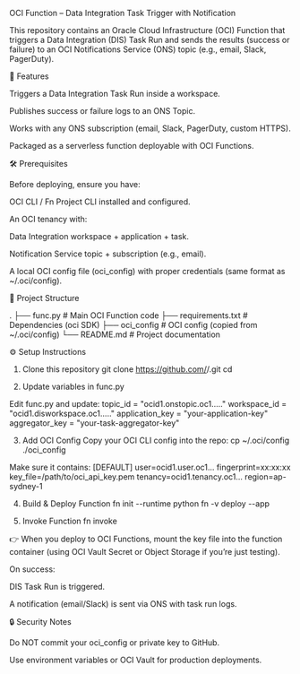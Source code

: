 OCI Function – Data Integration Task Trigger with Notification

This repository contains an Oracle Cloud Infrastructure (OCI) Function that triggers a Data Integration (DIS) Task Run and sends the results (success or failure) to an OCI Notifications Service (ONS) topic (e.g., email, Slack, PagerDuty).

📌 Features

Triggers a Data Integration Task Run inside a workspace.

Publishes success or failure logs to an ONS Topic.

Works with any ONS subscription (email, Slack, PagerDuty, custom HTTPS).

Packaged as a serverless function deployable with OCI Functions.

🛠 Prerequisites

Before deploying, ensure you have:

OCI CLI / Fn Project CLI installed and configured.

An OCI tenancy with:

Data Integration workspace + application + task.

Notification Service topic + subscription (e.g., email).

A local OCI config file (oci_config) with proper credentials (same format as ~/.oci/config).

📂 Project Structure

.
├── func.py         # Main OCI Function code
├── requirements.txt # Dependencies (oci SDK)
├── oci_config      # OCI config (copied from ~/.oci/config)
└── README.md       # Project documentation

⚙️ Setup Instructions

1. Clone this repository
git clone https://github.com/<your-username>/<your-repo>.git
cd <your-repo>

2. Update variables in func.py

Edit func.py and update:
topic_id = "ocid1.onstopic.oc1....."
workspace_id = "ocid1.disworkspace.oc1....."
application_key = "your-application-key"
aggregator_key = "your-task-aggregator-key"


3. Add OCI Config
Copy your OCI CLI config into the repo:
cp ~/.oci/config ./oci_config

Make sure it contains:
[DEFAULT]
user=ocid1.user.oc1...
fingerprint=xx:xx:xx
key_file=/path/to/oci_api_key.pem
tenancy=ocid1.tenancy.oc1...
region=ap-sydney-1

4. Build & Deploy Function
fn init --runtime python <function-name>
fn -v deploy --app <your-fn-app>

5. Invoke Function
fn invoke <your-fn-app> <function-name>

👉 When you deploy to OCI Functions, mount the key file into the function container (using OCI Vault Secret or Object Storage if you’re just testing).

On success:

DIS Task Run is triggered.

A notification (email/Slack) is sent via ONS with task run logs.

🔒 Security Notes

Do NOT commit your oci_config or private key to GitHub.

Use environment variables or OCI Vault for production deployments.

